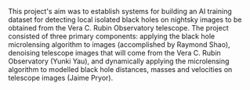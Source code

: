 This project's aim was to establish systems for building an AI training dataset for detecting local isolated black holes on nightsky images to be obtained from the Vera C. Rubin Observatory telescope. The project consisted of three primary components: applying the black hole microlensing algorithm to images (accomplished by Raymond Shao), denoising telescope images that will come from the Vera C. Rubin Observatory (Yunki Yau), and dynamically applying the microlensing algorithm to modelled black hole distances, masses and velocities on telescope images (Jaime Pryor).  
